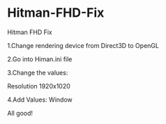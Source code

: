 # Hitman-FHD-Fix
Hitman FHD Fix

1.Change rendering device from Direct3D to OpenGL

2.Go into Himan.ini file

3.Change the values:

Resolution 1920x1020

4.Add Values:
Window

All good!
